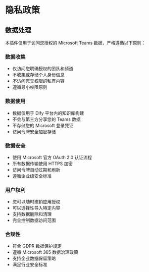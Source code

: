 # 隐私政策

## 数据处理

本插件仅用于访问您授权的 Microsoft Teams 数据，严格遵循以下原则：

### 数据收集
- 仅访问您明确授权的团队和频道
- 不收集或存储个人身份信息
- 不访问您无权限的私有内容
- 遵循最小权限原则

### 数据使用
- 数据仅用于 Dify 平台内的知识库构建
- 不会与第三方分享您的 Teams 数据
- 不存储您的 Microsoft 登录凭证
- 访问令牌安全加密存储

### 数据安全
- 使用 Microsoft 官方 OAuth 2.0 认证流程
- 所有数据传输使用 HTTPS 加密
- 访问令牌自动过期和刷新
- 遵循企业级安全标准

### 用户权利
- 您可以随时撤销应用授权
- 可以选择性导入特定内容
- 支持数据删除和清理
- 完全控制数据访问范围

### 合规性
- 符合 GDPR 数据保护规定
- 遵循 Microsoft 365 数据治理政策
- 支持企业数据保留策略
- 满足行业安全标准



